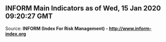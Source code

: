 ## INFORM Main Indicators as of Wed, 15 Jan 2020 09:20:27 GMT

Source: **INFORM (Index For Risk Management) - http://www.inform-index.org**